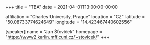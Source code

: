 +++
title = "TBA"
date = 2021-04-01T13:00:00-00:00

affiliation = "Charles University, Prague"
location = "CZ"
latitude = "50.08733774624649"
longitude = "14.423467440602556"

[speaker]
  name = "Jan Šťovíček"
  homepage = "https://www2.karlin.mff.cuni.cz/~stovicek/"
+++
